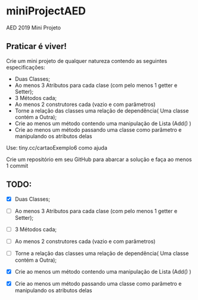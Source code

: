 # miniProjectAED
AED 2019 Mini Projeto
## Praticar é viver!
Crie um mini projeto de qualquer natureza contendo as 
seguintes especificações:
 - Duas Classes;
 - Ao menos 3 Atributos para cada clase 
 (com pelo menos 1 getter e Setter);
 - 3 Métodos cada;
 - Ao menos 2 construtores cada (vazio e com parâmetros)
 - Torne a relação das classes uma relação de dependência(
 Uma classe contém a Outra);
 - Crie ao menos um método contendo uma manipulação de 
 Lista (Add() ) 
 - Crie ao menos um método passando uma classe como 
 parâmetro e manipulando os atributos delas
 
 Use: tiny.cc/cartaoExemplo6 como ajuda
 
 Crie um repositório em seu GitHub para abarcar a 
 solução e faça ao menos 1 commit

## TODO:

- [x] Duas Classes;
 - [ ] Ao menos 3 Atributos para cada clase 
 (com pelo menos 1 getter e Setter);
 - [ ] 3 Métodos cada;
 - [ ] Ao menos 2 construtores cada (vazio e com parâmetros)
- [ ] Torne a relação das classes uma relação de dependência(
 Uma classe contém a Outra);
 - [x] Crie ao menos um método contendo uma manipulação de 
 Lista (Add() ) 
 - [x] Crie ao menos um método passando uma classe como 
 parâmetro e manipulando os atributos delas
 
